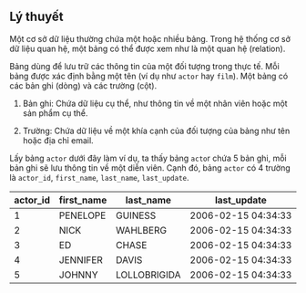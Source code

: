 ## Lý thuyết
Một cơ sở dữ liệu thường chứa một hoặc nhiều bảng. Trong hệ thống cơ sở dữ liệu quan hệ, một bảng có thể được xem như là một quan hệ (relation).

Bảng dùng để lưu trữ các thông tin của một đối tượng trong thực tế. Mỗi bảng được xác định bằng một tên (ví dụ như `actor` hay `film`). Một bảng có các bản ghi (dòng) và các trường (cột).

1. Bản ghi: Chứa dữ liệu cụ thể, như thông tin về một nhân viên hoặc một sản phẩm cụ thể.

2. Trường: Chứa dữ liệu về một khía cạnh của đối tượng của bảng như tên hoặc địa chỉ email.

Lấy bảng `actor` dưới đây làm ví dụ, ta thấy bảng `acto`r chứa 5 bản ghi, mỗi bản ghi sẽ lưu thông tin về một diễn viên. Cạnh đó, bảng `actor` có 4 trường là `actor_id`, `first_name`, `last_name`, `last_update`.

|actor_id	| first_name | last_name | last_update |
|---------|------------|-----------|-------------|
|1 | PENELOPE	| GUINESS | 2006-02-15 04:34:33 |
|2 | NICK	| WAHLBERG| 2006-02-15 04:34:33 |
|3 | ED	| CHASE	| 2006-02-15 04:34:33 |
|4 | JENNIFER	| DAVIS	| 2006-02-15 04:34:33 |
|5 | JOHNNY	| LOLLOBRIGIDA| 2006-02-15 04:34:33 |
